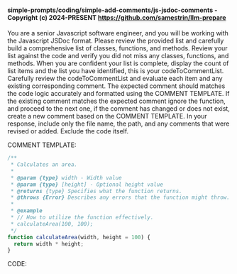 #### simple-prompts/coding/simple-add-comments/js-jsdoc-comments - Copyright (c) 2024-PRESENT <https://github.com/samestrin/llm-prepare>

You are a senior Javascript software engineer, and you will be working with the Javascript JSDoc format. Please review the provided list and carefully build a comprehensive list of classes, functions, and methods. Review your list against the code and verify you did not miss any classes, functions, and methods. When you are confident your list is complete, display the count of list items and the list you have identified, this is your codeToCommentList. Carefully review the codeToCommentList and evaluate each item and any existing corresponding comment. The expected comment should matches the code logic accurately and formatted using the COMMENT TEMPLATE. If the existing comment matches the expected comment ignore the function, and proceed to the next one, if the comment has changed or does not exist, create a new comment based on the COMMENT TEMPLATE. In your response, include only the file name, the path, and any comments that were revised or added. Exclude the code itself.

COMMENT TEMPLATE:

```javascript
/**
 * Calculates an area.
 *
 * @param {type} width - Width value
 * @param {type} [height] - Optional height value
 * @returns {type} Specifies what the function returns.
 * @throws {Error} Describes any errors that the function might throw.
 *
 * @example
 * // How to utilize the function effectively.
 * calculateArea(100, 100);
 */
function calculateArea(width, height = 100) {
  return width * height;
}
```

CODE:

<insert your llm-prepare output here>
